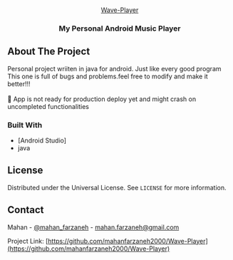 <!-- PROJECT LOGO -->
<br />
<p align="center">
  <a href="https://github.com/mahanfarzaneh2000/Wave-Player">Wave-Player</a>

  <h3 align="center">My Personal Android Music Player</h3>
</p>


<!-- ABOUT THE PROJECT -->
## About The Project

Personal project wriiten in java for android.
Just like every good program This one is full of bugs and problems.feel free to modify and make it better!!!</br></br>
&#x1F534; App is not ready for production deploy yet and might crash on uncompleted functionalities

### Built With
* [Android Studio]
* java

<!-- LICENSE -->
## License

Distributed under the Universal License. See `LICENSE` for more information.

<!-- CONTACT -->
## Contact

Mahan - [@mahan_farzaneh](https://twitter.com/mahan_farzaneh) - mahan.farzaneh@gmail.com

Project Link: [https://github.com/mahanfarzaneh2000/Wave-Player](https://github.com/mahanfarzaneh2000/Wave-Player)
